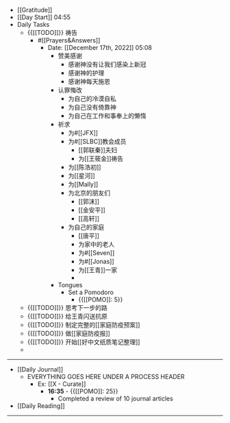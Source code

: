 - [[Gratitude]]
- [[Day Start]] 04:55
- Daily Tasks
    - {{[[TODO]]}} 祷告
        - #[[Prayers&Answers]]
            - Date: [[December 17th, 2022]] 05:08
                - 赞美感谢
                    - 感谢神没有让我们感染上新冠
                    - 感谢神的护理
                    - 感谢神每天施恩
                - 认罪悔改
                    - 为自己的冷漠自私
                    - 为自己没有倚靠神
                    - 为自己在工作和事奉上的懒惰
                - 祈求
                    - 为#[[JFX]]
                    - 为#[[SLBC]]教会成员
                        - [[郭联秦]]夫妇
                        - 为[[王筱金]]祷告
                    - 为[[陈浩初]]
                    - 为[[星河]]
                    - 为[[Mally]]
                    - 为北京的朋友们
                        - [[郭沫]]
                        - [[金安平]]
                        - [[高轩]]
                    - 为自己的家庭
                        - [[唐平]]
                        - 为家中的老人
                        - 为#[[Seven]]
                        - 为#[[Jonas]]
                        - 为[[王青]]一家
                        - 
                - Tongues
                    - Set a Pomodoro
                        - {{[[POMO]]: 5}}
    - {{[[TODO]]}} 思考下一步的路
    - {{[[TODO]]}} 给王青闪送抗原
    - {{[[TODO]]}} 制定完整的[[家庭防疫预案]]
    - {{[[TODO]]}} 做[[家庭防疫报]]
    - {{[[TODO]]}} 开始[[好中文纸质笔记整理]]
    - 
- ---
- [[Daily Journal]] 
    - EVERYTHING GOES HERE UNDER A PROCESS HEADER
        - Ex: [[X - Curate]]
            - **16:35** - {{[[POMO]]: 25}}
                -  Completed a review of 10 journal articles
- [[Daily Reading]]
- ---

